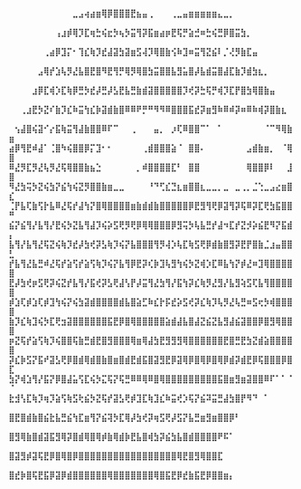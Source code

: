 **⠀⠀⠀⠀⠀⠀⠀⠀⠀⠀⠀⣀⣠⢴⣴⣶⢿⡿⣿⣿⣿⣟⣦⣤⢀⠀⠀⠀⢀⣀⣤⣶⣶⣶⣶⣶⣄⣀⡀⠀⠀⠀⠀⠀⠀⠀⠀⠀⠀⠀
⠀⠀⠀⠀⠀⠀⠀⠀⢠⣰⡾⢿⡹⣏⢶⣓⢮⣖⡳⢦⡳⣭⢻⡽⣯⣶⣴⡶⣟⢯⡛⣵⣚⠶⣓⢮⣛⡿⣿⣭⣳⡀⠀⠀⠀⠀⠀⠀⠀⠀
⠀⠀⠀⠀⠀⠀⢀⣴⡿⣹⡍⠂⢹⣎⢷⡹⣞⣼⣽⣳⣽⣶⣫⢼⡹⢿⣿⣷⢪⠷⣹⠶⣭⢻⣝⣮⠇⡈⢜⡻⣷⣏⣤⠀⠀⠀⠀⠀⠀⠀
⠀⠀⠀⠀⠀⣠⢿⡞⣱⢧⡻⣜⣧⣿⣟⣿⠻⣟⢻⡛⢿⡻⢿⣿⣳⣭⣿⣿⣧⣻⣥⣿⡼⣧⣾⣭⣿⣼⣏⣷⡹⣾⣳⣆⡀⠀⠀⠀⠀⠀
⠀⠀⠀⠀⣰⡿⣏⢾⡱⣏⢷⡿⣛⡳⣞⡼⣛⡼⣣⣟⣧⣛⣷⣾⣽⣿⣿⣿⣿⣿⡹⢞⡽⣓⢯⡛⢾⡹⣏⡟⣿⣳⢿⣿⣷⣤⠀⠀⠀⠀
⠀⠀⢀⣰⣟⡳⣝⠎⣷⡹⣎⠷⣭⢳⣎⡷⣽⣾⣷⣿⠿⠿⠟⡛⠛⠻⠻⠿⣿⣿⣿⣯⣞⡽⣶⣻⠷⠿⠾⡽⠶⠿⠷⢾⡽⣿⣷⣆⠀⠀
⠀⢢⣼⣿⢮⣽⠊⡔⣯⢷⣭⢻⣼⣷⣿⣿⠿⠏⠉⠀⠀⢀⠀⠀⠀⣤⡀⠀⡰⢏⠿⣿⣿⠉⠁⠀⠁⠀⠀⠀⠀⠀⠀⠀⠈⠉⠻⢿⣷⣶
⣴⡿⢻⣟⠾⣼⠁⢈⣿⠳⢮⣿⣿⡿⡍⣹⠂⠂⠀⠀⠀⠀⠀⢀⣾⣿⣿⣿⣵⠈⠀⣿⣿⠄⠀⠀⠀⠀⠀⠀⠀⣠⣾⣷⣶⡀⠀⠈⢿⣿
⠿⣜⡻⣏⡻⣜⢧⡻⣜⢯⢿⣿⣿⣷⣦⣑⠀⠀⠀⠀⠀⠀⡀⠾⣿⣿⣿⣿⣏⠃⠀⣿⣿⠀⠀⠀⠀⠀⠀⠀⠀⢿⣿⣿⡿⠇⠀⠀⣸⣿
⠻⣜⣳⢭⡳⣝⢮⣳⡝⣮⢳⢮⣝⡻⣿⣿⣷⣶⣀⣀⠀⠀⠀⠀⠘⠙⢋⣎⣙⣆⣶⣿⣿⣆⣀⣀⡀⣀⠀⣀⢀⡀⣈⢑⣀⣠⣔⣶⣿⣎
⢈⡟⣧⢏⣷⢫⡗⣧⠿⣜⢯⡞⣼⢳⡝⣿⢿⣿⣿⣿⣿⣶⣷⣾⣾⣷⣿⣿⣿⣿⣿⡿⣟⣻⢻⢟⡿⣽⢻⡽⢯⠿⡽⣏⢟⣳⣯⣿⣿⠛
⣮⡝⣮⢻⡜⣧⢻⡜⣟⢮⡳⣝⣧⢻⣼⡹⢮⡵⣫⢟⡻⢟⡿⢿⢿⣿⣿⣿⡿⣻⢭⡳⢧⣧⣛⡞⣼⠲⣏⡞⣝⡺⡵⣮⣟⠻⡝⣯⣾⡄
⣧⢻⡜⣧⢻⣜⢯⣝⢮⢷⡹⣞⡼⣳⢞⡽⣣⢷⡹⢮⡝⣧⣿⣿⣿⢻⡻⢼⡱⢧⣏⢷⣫⢟⡿⣾⣷⣿⣻⡽⣟⡟⣿⣷⣈⣰⣤⣿⣿⣃
⡞⣧⢻⣜⣧⣛⠾⣜⢯⡞⣵⢫⡞⣵⢫⢷⡹⢮⡝⣧⢻⡿⣟⡽⢎⡷⣹⢧⣻⢳⢮⡳⣝⢾⡱⣏⠿⣧⢳⡝⡾⣜⠶⣹⢿⣿⣿⣿⣿⣿
⣟⡼⣳⢞⡶⣫⢟⡽⢮⣝⡞⣧⢻⡜⣯⢞⡽⣣⢟⣼⢣⡟⡼⣭⢻⣜⣳⢻⡜⣯⢳⡽⣎⢷⡻⣜⣻⡜⣧⣻⢵⣫⢏⣧⢻⣿⣿⣿⣿⣿
⡾⣱⢏⡾⣱⢏⡾⣹⢳⢮⡝⢮⣳⣽⣾⣿⣿⣿⣿⣾⣧⣿⣵⣋⠷⣎⡗⡯⣞⡵⣫⢞⡽⣎⢷⡹⢧⡻⣜⢧⣛⠶⣫⢖⡳⢾⣿⣿⣿⣿
⣷⡹⣎⢷⣹⢮⡳⣏⢟⣲⣽⣿⣿⣿⣿⣿⣿⣯⣟⡿⣿⢿⣿⣿⣿⣿⣿⣵⣾⣼⣧⣿⣼⣝⣮⣝⣧⣻⣼⣮⣽⣿⣿⡿⣿⣻⢿⣿⣿⣿
⡶⣝⢯⡞⣵⢫⢷⡹⢮⣿⣿⢯⣷⣛⣾⣟⣿⣻⣿⣿⣿⢿⣶⢿⣼⣳⣟⣻⣻⣻⢿⣿⣿⣿⣿⣿⣿⣟⣿⣛⣟⣳⣝⣾⣵⣿⣿⣿⣿⣿
⡽⣎⡷⣫⡝⣯⠞⣽⣣⢟⡿⣿⣾⢿⣾⣿⣷⣿⣶⣿⣾⣟⣾⣯⣿⣽⣻⣟⡿⣽⢿⡿⣿⢿⡿⣿⢿⡿⣾⡽⣾⣟⡿⢯⣿⣿⣿⡿⣿⣏
⣳⡝⢾⣱⢻⡜⣯⡝⡿⣿⣼⣥⢫⣏⢮⡳⣍⢯⡝⢯⣛⠿⠿⢿⠿⣿⢿⣿⣿⣿⣿⣿⣿⣿⣿⣿⣯⣿⣶⣻⣶⣽⣿⣿⠿⠏⠁⠁⠈⠈
⣗⣺⢣⣏⢷⡹⢶⡹⣵⢫⢷⣫⢗⣮⡳⣝⢯⡞⣽⣣⢟⡾⣹⣏⢷⣹⣎⠷⣭⢞⡱⢯⡝⣮⠽⣭⣛⣼⣳⣿⡟⠻⠙⠀⠁⠀⠀⠀⠀⠀
⣿⣟⣿⣾⣷⣿⣮⣗⣧⣛⣮⢳⣏⣶⢻⡝⣮⢽⡳⣏⢿⡼⣳⢞⡽⢶⣫⢟⡼⣫⡝⣧⣛⣶⣻⣶⣿⣿⡿⠃⠀⠀⠀⠀⠀⠀⠀⠀⠀⠀
⣿⣻⢿⣷⣿⣾⣽⣯⣻⢿⡽⣿⣾⢿⣿⢿⡾⣷⢿⣾⡷⣟⣧⣿⢾⣳⡽⣮⣳⣧⣿⣾⣿⣿⣿⣿⠟⠯⠁⠀⠀⠀⠀⠀⠀⠀⠀⠀⠀⠀
⣿⣽⣻⡾⣽⢯⣟⡿⣿⢿⣿⡿⣿⣿⣿⣿⣿⣿⣿⣿⣿⣿⣿⣿⣿⣿⣿⣿⣿⢿⣟⣿⣻⢿⣿⣿⣏⠀⠀⠀⠀⠀⠀⠀⠀⠀⠀⠀⠀⠀
⣿⣞⡷⣿⢯⣟⣯⡿⣽⡿⣾⣿⣿⣿⣿⣿⣿⢿⣿⣿⣿⣿⣿⣿⣿⢿⣿⣯⣟⡿⣞⣷⣯⣟⡿⣿⣿⣶⡄⠀⠀⠀⠀⠀⠀⠀⠀⠀⠀⠀**
